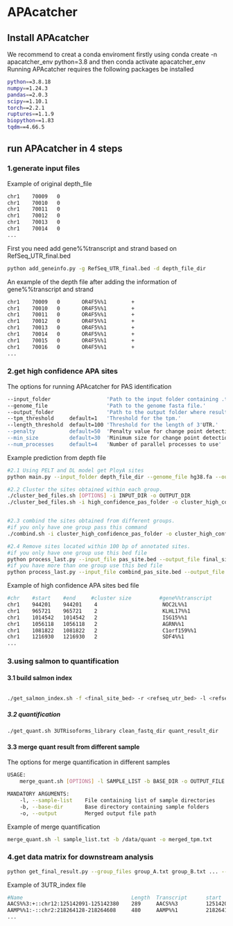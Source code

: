 # APAcatcher

## Install APAcatcher
We recommend to creat a conda enviroment firstly using conda create -n apacatcher_env python=3.8 and then conda activate apacatcher_env
Running APAcatcher requires the following packages be installed
```bash
python==3.8.18
numpy==1.24.3
pandas==2.0.3
scipy==1.10.1
torch==2.2.1
ruptures==1.1.9
biopython==1.83
tqdm==4.66.5
```
## run APAcatcher in 4 steps
### 1.generate input files
Example of original depth_file
```bash
chr1    70009   0
chr1    70010   0
chr1    70011   0
chr1    70012   0
chr1    70013   0
chr1    70014   0
...
```
First you need add gene%%transcript and strand based on RefSeq_UTR_final.bed
```bash
python add_geneinfo.py -g RefSeq_UTR_final.bed -d depth_file_dir
```
An example of the depth file after adding the information of gene%%transcript and strand
```bash
chr1    70009   0       OR4F5%%1        +
chr1    70010   0       OR4F5%%1        +
chr1    70011   0       OR4F5%%1        +
chr1    70012   0       OR4F5%%1        +
chr1    70013   0       OR4F5%%1        +
chr1    70014   0       OR4F5%%1        +
chr1    70015   0       OR4F5%%1        +
chr1    70016   0       OR4F5%%1        +
...
```
### 2.get high confidence APA sites
The options for running APAcatcher for PAS identification
```bash
--input_folder                  'Path to the input folder containing .txt files.'
--genome_file                   'Path to the genome fasta file.'
--output_folder                 'Path to the output folder where results will be saved.'
--tpm_threshold     default=1   'Threshold for the tpm.'
--length_threshold  default=100 'Threshold for the length of 3'UTR.'
--penalty           default=50  'Penalty value for change point detection.'
--min_size          default=30  'Minimum size for change point detection.'
--num_processes     default=4   'Number of parallel processes to use'
```
Example prediction from depth file
```bash
#2.1 Using PELT and DL model get PloyA sites
python main.py --input_folder depth_file_dir --genome_file hg38.fa --output_folder high_confidence_pas_folder

#2.2 Cluster the sites obtained within each group.
./cluster_bed_files.sh [OPTIONS] -i INPUT_DIR -o OUTPUT_DIR
./cluster_bed_files.sh -i high_confidence_pas_folder -o cluster_high_confidence_pas_folder


#2.3 combind the sites obtained from different groups.
#if you only have one group pass this command
./combind.sh -i cluster_high_confidence_pas_folder -o cluster_high_confidence_pas_folder/combind

#2.4 Remove sites located within 100 bp of annotated sites.
#if you only have one group use this bed file
python process_last.py --input_file pas_site.bed --output_file final_site_for_quantification.bed
#if you have more than one group use this bed file
python process_last.py --input_file combind_pas_site.bed --output_file final_site_for_quantification.bed

```
Example of high confidence APA sites bed file
```bash
#chr    #start    #end     #cluster size         #gene%%transcript     #strand
chr1    944201    944201    4                     NOC2L%%1              -
chr1    965721    965721    2                     KLHL17%%1             +
chr1    1014542   1014542   2                     ISG15%%1              +
chr1    1056118   1056118   2                     AGRN%%1               +
chr1    1081822   1081822   2                     C1orf159%%1           -
chr1    1216930   1216930   2                     SDF4%%1               -
...
```
### 3.using salmon to quantification
#### 3.1 build salmon index
```bash

./get_salmon_index.sh -f <final_site_bed> -r <refseq_utr_bed> -l <refseq_last_bed> -g <hg38_fa> -o <output_fa> -i <output_index>


```
##### 3.2 quantification
```bash
./get_quant.sh 3UTRisoforms_library clean_fastq_dir quant_result_dir
```

#### 3.3 merge quant result from different sample
The options for merge quantification in different samples
```bash
USAGE:
    merge_quant.sh [OPTIONS] -l SAMPLE_LIST -b BASE_DIR -o OUTPUT_FILE

MANDATORY ARGUMENTS:
    -l, --sample-list    File containing list of sample directories
    -b, --base-dir       Base directory containing sample folders
    -o, --output         Merged output file path
```
Example of merge quantification
```bash
merge_quant.sh -l sample_list.txt -b /data/quant -o merged_tpm.txt
```
### 4.get data matrix for downstream analysis
```bash
python get_final_result.py --group_files group_A.txt group_B.txt ... --merge_file final_quant_result.txt --output_dir final_result 
```
Example of 3UTR_index file
```bash
#Name                                   Length  Transcript      start           end           strand    sample1_indexUTR        sample2_indexUTR          sample3_indexUTR
AACS%%3:+::chr12:125142091-125142380    289     AACS%%3         125142091       125142380     +         0.6331098039907349      0.8141000731552296        0.6945178987151257
AAMP%%1:-::chr2:218264128-218264608     480     AAMP%%1         218264128       218264608     -         0.9140432121116838      0.9762385375962184        0.9821115355165274
...
```

